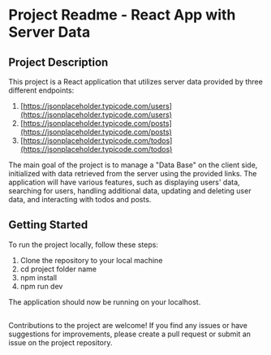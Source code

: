 # Project Readme - React App with Server Data

## Project Description

This project is a React application that utilizes server data provided by three different endpoints:

1. [https://jsonplaceholder.typicode.com/users](https://jsonplaceholder.typicode.com/users)
2. [https://jsonplaceholder.typicode.com/posts](https://jsonplaceholder.typicode.com/posts)
3. [https://jsonplaceholder.typicode.com/todos](https://jsonplaceholder.typicode.com/todos)

The main goal of the project is to manage a "Data Base" on the client side, initialized with data retrieved from the server using the provided links. The application will have various features, such as displaying users' data, searching for users, handling additional data, updating and deleting user data, and interacting with todos and posts.

## Getting Started

To run the project locally, follow these steps:

1. Clone the repository to your local machine
2. cd project folder name
3. npm install
4. npm run dev
   
The application should now be running on your localhost.

##

Contributions to the project are welcome! If you find any issues or have suggestions for improvements, please create a pull request or submit an issue on the project repository.
